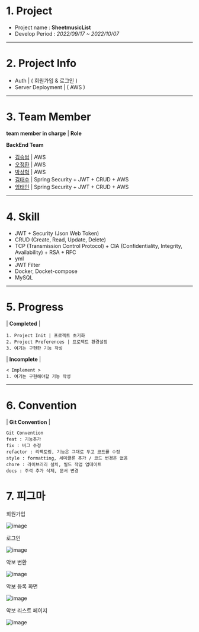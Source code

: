 <!--Header-->
# 1. Project
- Project name : **SheetmusicList**
- Develop Period : *2022/09/17 ~ 2022/10/07*
---
# 2. Project Info
- Auth | ( 회원가입 & 로그인 )
- Server Deployment | ( AWS )

---
# 3. Team Member
**team member in charge** | **Role**

**BackEnd Team**

- [김승범](https://github.com/daily1313) | AWS
- [오정환](https://github.com/poll9999) | AWS
- [박상혁](https://github.com/baksakcci) | AWS
- [김태수](https://github.com/kimtaesoo99) | Spring Security + JWT + CRUD + AWS
- [엄태인](https://github.com/eom-tae-in) | Spring Security + JWT + CRUD + AWS
---
# 4. Skill
- JWT + Security (Json Web Token)
- CRUD (Create, Read, Update, Delete)
- TCP (Transmission Control Protocol) + CIA (Confidentiality, Integrity, Availability) + RSA + RFC
- yml
- JWT Filter
- Docker, Docket-compose
- MySQL
---
# 5. Progress
| **Completed** |
```text
1. Project Init | 프로젝트 초기화
2. Project Preferences | 프로젝트 환경설정
3. 여기는 구현한 기능 작성

```
| **Incomplete** |
```text
< Implement >
1. 여기는 구현해야할 기능 작성
```
---
# 6. Convention
| **Git Convention** |
```text
Git Convention
feat : 기능추가
fix : 버그 수정
refactor : 리팩토링, 기능은 그대로 두고 코드를 수정
style : formatting, 세미콜론 추가 / 코드 변경은 없음
chore : 라이브러리 설치, 빌드 작업 업데이트
docs : 주석 추가 삭제, 문서 변경
```
# 7. 피그마

회원가입

![image](https://user-images.githubusercontent.com/101633465/197374208-e78363cf-c50e-4917-b22c-0e371da0bddc.png)

로그인

![image](https://user-images.githubusercontent.com/101633465/197374181-b0e3c633-cb87-431d-ace5-7ceef894d379.png)

악보 변환

![image](https://user-images.githubusercontent.com/101633465/197374222-8bef99b3-9e42-408a-a47e-c0e978959898.png)

악보 등록 화면

![image](https://user-images.githubusercontent.com/101633465/197374247-9dfcaed1-fb67-43d0-b485-e9b80c809aab.png)


악보 리스트 페이지

![image](https://user-images.githubusercontent.com/101633465/197374267-3df51cc1-6e2c-4b4c-97b3-ad31b40029a9.png)